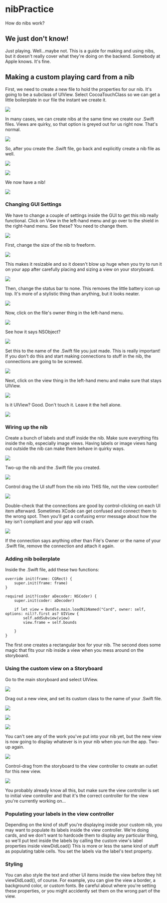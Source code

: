 # nibPractice
How do nibs work?
## We just don't know!
Just playing. Well...maybe not. This is a guide for making and using nibs, but it doesn't really cover what they're doing on the backend. Somebody at Apple knows. It's fine.
## Making a custom playing card from a nib
First, we need to create a new file to hold the properties for our nib. It's going to be a subclass of UIView. Select CocoaTouchClass so we can get a little boilerplate in our file the instant we create it.

![](https://cloud.githubusercontent.com/assets/19174201/21356585/325fb2c6-c6a0-11e6-8212-ebfd00eb4fac.png)

In many cases, we can create nibs at the same time we create our .Swift files. Views are quirky, so that option is greyed out for us right now. That's normal.

![](https://cloud.githubusercontent.com/assets/19174201/21356593/3b8b4d4c-c6a0-11e6-8611-6f4f543d4590.png)

So, after you create the .Swift file, go back and explicitly create a nib file as well.

![](https://cloud.githubusercontent.com/assets/19174201/21356601/3fea8254-c6a0-11e6-93e2-c22687d250e7.png)

![](https://cloud.githubusercontent.com/assets/19174201/21356623/538bf48c-c6a0-11e6-8a73-6bef924030b9.png)

We now have a nib!

![](https://cloud.githubusercontent.com/assets/19174201/21356627/583aff0a-c6a0-11e6-8c49-dbd56b71ecc7.png)
### Changing GUI Settings
We have to change a couple of settings inside the GUI to get this nib really functional. Click on View in the left-hand menu and go over to the shield in the right-hand menu. See these? You need to change them.

![](https://cloud.githubusercontent.com/assets/19174201/21356631/5c87a478-c6a0-11e6-8035-6bee3463047f.png)

First, change the size of the nib to freeform. 

![](https://cloud.githubusercontent.com/assets/19174201/21356636/637be2f8-c6a0-11e6-871e-f59caeb2fc39.png)

This makes it resizable and so it doesn't blow up huge when you try to run it on your app after carefully placing and sizing a view on your storyboard.

![](https://cloud.githubusercontent.com/assets/19174201/21356684/8ae33012-c6a0-11e6-9b93-66ba5a790057.png)

Then, change the status bar to none. This removes the little battery icon up top. It's more of a stylistic thing than anything, but it looks neater.

![](https://cloud.githubusercontent.com/assets/19174201/21356638/6871752a-c6a0-11e6-97e3-ca6755c38b5b.png)

Now, click on the file's owner thing in the left-hand menu. 

![](https://cloud.githubusercontent.com/assets/19174201/21356685/8ae77e88-c6a0-11e6-94a8-1e48ced7e88b.png)

See how it says NSObject? 

![](https://cloud.githubusercontent.com/assets/19174201/21356682/8ae23932-c6a0-11e6-9f81-edb1fe64518a.png)

Set this to the name of the .Swift file you just made. This is really important! If you don't do this and start making connections to stuff in the nib, the connections are going to be screwed.

![](https://cloud.githubusercontent.com/assets/19174201/21356683/8ae2b33a-c6a0-11e6-8849-7bb311583826.png)

Next, click on the view thing in the left-hand menu and make sure that stays UIView. 

![](https://cloud.githubusercontent.com/assets/19174201/21356680/8adf4fce-c6a0-11e6-8d5c-1bc2e40220e4.png)

Is it UIView? Good. Don't touch it. Leave it the hell alone.

![](https://cloud.githubusercontent.com/assets/19174201/21356681/8adf439e-c6a0-11e6-8e96-2dcb42572c47.png)

### Wiring up the nib
Create a bunch of labels and stuff inside the nib. Make sure everything fits inside the nib, especially image views. Having labels or image views hang out outside the nib can make them behave in quirky ways.

![](https://cloud.githubusercontent.com/assets/19174201/21356691/8bbb2454-c6a0-11e6-8a11-cd30006aac1e.png)

Two-up the nib and the .Swift file you created. 

![](https://cloud.githubusercontent.com/assets/19174201/21356689/8bb84ebe-c6a0-11e6-9ead-dbb6b124d557.png)

Control drag the UI stuff from the nib into THIS file, not the view controller!

![](https://cloud.githubusercontent.com/assets/19174201/21356688/8bb7145e-c6a0-11e6-8ab8-4303a23ca40a.png)

Double-check that the connections are good by control-clicking on each UI item afterward. Sometimes XCode can get confused and connect them to the wrong spot. Then you'll get a confusing error message about how the key isn't compliant and your app will crash.

![](https://cloud.githubusercontent.com/assets/19174201/21356690/8bbac6f8-c6a0-11e6-91e9-a87639f821c9.png)

If the connection says anything other than File's Owner or the name of your .Swift file, remove the connection and attach it again.

### Adding nib boilerplate
Inside the .Swift file, add these two functions:

    override init(frame: CGRect) {
        super.init(frame: frame)
    }
    
    required init?(coder aDecoder: NSCoder) {
        super.init(coder: aDecoder)
        
        if let view = Bundle.main.loadNibNamed("Card", owner: self, options: nil)?.first as? UIView {
            self.addSubview(view)
            view.frame = self.bounds
            
        }
    }

The first one creates a rectangular box for your nib. The second does some magic that fits your nib inside a view when you mess around on the storyboard.

### Using the custom view on a Storyboard
Go to the main storyboard and select UIView. 

![](https://cloud.githubusercontent.com/assets/19174201/21356738/b022b4e2-c6a0-11e6-8c2d-6cda565e5902.png)

Drag out a new view, and set its custom class to the name of your .Swift file. 

![](https://cloud.githubusercontent.com/assets/19174201/21356737/b01ee740-c6a0-11e6-80e8-1c48085b18da.png)

![](https://cloud.githubusercontent.com/assets/19174201/21356736/b01a7aca-c6a0-11e6-960b-f30ea53f1d2b.png)

![](https://cloud.githubusercontent.com/assets/19174201/21356734/b0178bbc-c6a0-11e6-9942-dd5286f9233c.png)

You can't see any of the work you've put into your nib yet, but the new view is now going to display whatever is in your nib when you run the app. Two-up again.

![](https://cloud.githubusercontent.com/assets/19174201/21356739/b0411af4-c6a0-11e6-85ff-aebe4fe04fa4.png)

Control-drag from the storyboard to the view controller to create an outlet for this new view. 

![](https://cloud.githubusercontent.com/assets/19174201/21356740/b0428984-c6a0-11e6-8d63-ad6153179b26.png)

You probably already know all this, but make sure the view controller is set to initial view controller and that it's the correct controller for the view you're currently working on...

### Populating your labels in the view controller
Depending on the kind of stuff you're displaying inside your custom nib, you may want to populate its labels inside the view controller.
We're doing cards, and we don't want to hardcode them to display any particular thing, so we'll put text inside the labels by calling the custom view's label properties inside viewDidLoad()
This is more or less the same kind of stuff as populating table cells. You set the labels via the label's text property.
### Styling
You can also style the text and other UI items inside the view before they hit viewDidLoad(), of course. For example, you can give the view a border, a background color, or custom fonts.
Be careful about where you're setting these properties, or you might accidently set them on the wrong part of the view.

